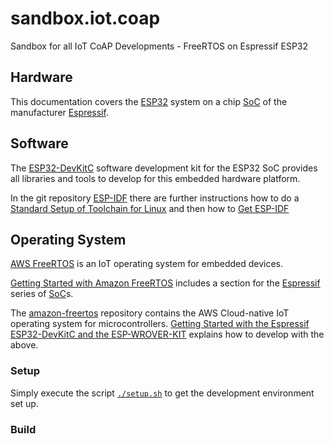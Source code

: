 # sandbox.iot.coap
Sandbox for all IoT CoAP Developments - FreeRTOS on Espressif ESP32

## Hardware

This documentation covers the [ESP32](
https://www.espressif.com/en/products/hardware/esp32/overview)
system on a chip [SoC](https://en.wikipedia.org/wiki/System_on_a_chip)
of the manufacturer [Espressif](https://www.espressif.com/).

## Software

The [ESP32-DevKitC](
https://www.espressif.com/en/products/hardware/esp32-devkitc/overview)
software development kit for the ESP32 SoC provides all libraries and tools
to develop for this embedded hardware platform.

In the git repository [ESP-IDF](https://github.com/espressif/esp-idf)
there are further instructions how to do a
[Standard Setup of Toolchain for Linux](
https://esp-idf.readthedocs.io/en/latest/get-started/linux-setup.html)
and then how to [Get ESP-IDF](
https://esp-idf.readthedocs.io/en/latest/get-started/index.html#get-started-get-esp-idf)

## Operating System

[AWS FreeRTOS](
https://aws.amazon.com/freertos/?sc_channel=PS&sc_campaign=acquisition_&sc_publisher=google&sc_medium=ACQ-P%7CPS-GO%7CNon-Brand%7CSU%7CIoT%7CFreeRTOS%7CDE%7CEN%7CText&sc_content=freertos_p&sc_detail=freertos&sc_category=IoT&sc_segment=289353081329&sc_matchtype=p&sc_country=DE&sc_kwcid=AL!4422!3!289353081329!p!!g!!freertos&s_kwcid=AL!4422!3!289353081329!p!!g!!freertos&ef_id=WseBIwAAAiknJzx0:20180826105051:s)
is an IoT operating system for embedded devices.

[Getting Started with Amazon FreeRTOS](
https://aws.amazon.com/freertos/getting-started/)
includes a section for the [Espressif](https://www.espressif.com/)
series of [SoC](https://en.wikipedia.org/wiki/System_on_a_chip)s.

The [amazon-freertos](https://github.com/aws/amazon-freertos)
repository contains the AWS Cloud-native IoT operating system for microcontrollers.
[Getting Started with the Espressif ESP32-DevKitC and the ESP-WROVER-KIT](
https://docs.aws.amazon.com/freertos/latest/userguide/getting_started_espressif.html)
explains how to develop with the above.

### Setup

Simply execute the script [`./setup.sh`](./setup.sh)
to get the development environment set up.

### Build

